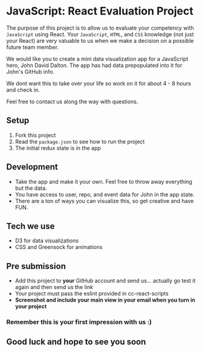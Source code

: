 # JavaScript: React Evaluation Project

The purpose of this project is to allow us to evaluate your competency with `JavaScript` using React.  Your `JavaScript`, `HTML`, and `CSS` knowledge (not just your React) are very valuable to us when we make a decision on a possible future team member.

We would like you to create a mini data visualization app for a JavaScript hero, John David Dalton.  The app has had data prepopulated into it for John's GitHub info.

We dont want this to take over your life so work on it for about 4 - 8 hours and check in.

Feel free to contact us along the way with questions.

## Setup

1. Fork this project
2. Read the `package.json` to see how to run the project
3. The initial redux state is in the app

## Development

- Take the app and make it your own.  Feel free to throw away everything but the data.
- You have access to user, repo, and event data for John in the app state.
- There are a ton of ways you can visualize this, so get creative and have FUN.

## Tech we use

- D3 for data visualizations
- CSS and Greensock for animations

## Pre submission

- Add this project to **your** GitHub account and send us... actually go test it again and then send us the link
- Your project must pass the eslint provided in cc-react-scripts
- **Screenshot and include your main view in your email when you turn in your project**

### Remember this is your first impression with us :)

## Good luck and hope to see you soon
